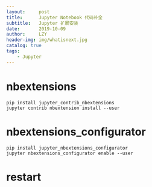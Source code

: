 ```yaml
---
layout:     post
title:      Jupyter Notebook 代码补全
subtitle:   Jupyter 扩展安装
date:       2019-10-09
author:     LZY
header-img: img/whatisnext.jpg
catalog: true
tags:
    - Jupyter
---
```


# nbextensions

```
pip install jupyter_contrib_nbextensions
jupyter contrib nbextension install --user
```

# nbextensions_configurator

```
pip install jupyter_nbextensions_configurator
jupyter nbextensions_configurator enable --user
```

# restart
